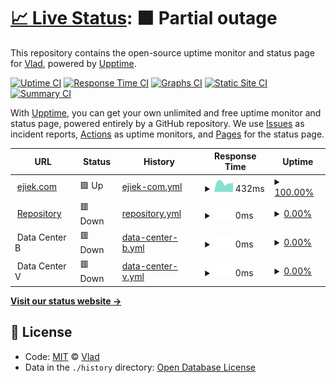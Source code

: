# [📈 Live Status](https://status.ejiek.com): <!--live status--> **🟧 Partial outage**

This repository contains the open-source uptime monitor and status page for [Vlad](https://ejiek.com), powered by [Upptime](https://github.com/upptime/upptime).

[![Uptime CI](https://github.com/koj-co/upptime/workflows/Uptime%20CI/badge.svg)](https://github.com/koj-co/upptime/actions?query=workflow%3A%22Uptime+CI%22)
[![Response Time CI](https://github.com/koj-co/upptime/workflows/Response%20Time%20CI/badge.svg)](https://github.com/koj-co/upptime/actions?query=workflow%3A%22Response+Time+CI%22)
[![Graphs CI](https://github.com/koj-co/upptime/workflows/Graphs%20CI/badge.svg)](https://github.com/koj-co/upptime/actions?query=workflow%3A%22Graphs+CI%22)
[![Static Site CI](https://github.com/koj-co/upptime/workflows/Static%20Site%20CI/badge.svg)](https://github.com/koj-co/upptime/actions?query=workflow%3A%22Static+Site+CI%22)
[![Summary CI](https://github.com/koj-co/upptime/workflows/Summary%20CI/badge.svg)](https://github.com/koj-co/upptime/actions?query=workflow%3A%22Summary+CI%22)

With [Upptime](https://upptime.js.org), you can get your own unlimited and free uptime monitor and status page, powered entirely by a GitHub repository. We use [Issues](https://github.com/ejiek/status/issues) as incident reports, [Actions](https://github.com/ejiek/status/actions) as uptime monitors, and [Pages](https://status.ejiek.com) for the status page.

<!--start: status pages-->
<!-- This summary is generated by Upptime (https://github.com/upptime/upptime) -->
<!-- Do not edit this manually, your changes will be overwritten -->
<!-- prettier-ignore -->
| URL | Status | History | Response Time | Uptime |
| --- | ------ | ------- | ------------- | ------ |
| <img alt="" src="https://icons.duckduckgo.com/ip3/ejiek.com.ico" height="13"> [ejiek.com](https://ejiek.com) | 🟩 Up | [ejiek-com.yml](https://github.com/ejiektpobehuk/status/commits/HEAD/history/ejiek-com.yml) | <details><summary><img alt="Response time graph" src="./graphs/ejiek-com/response-time-week.png" height="20"> 432ms</summary><br><a href="https://status.ejiek.com/history/ejiek-com"><img alt="Response time 443" src="https://img.shields.io/endpoint?url=https%3A%2F%2Fraw.githubusercontent.com%2Fejiektpobehuk%2Fstatus%2FHEAD%2Fapi%2Fejiek-com%2Fresponse-time.json"></a><br><a href="https://status.ejiek.com/history/ejiek-com"><img alt="24-hour response time 424" src="https://img.shields.io/endpoint?url=https%3A%2F%2Fraw.githubusercontent.com%2Fejiektpobehuk%2Fstatus%2FHEAD%2Fapi%2Fejiek-com%2Fresponse-time-day.json"></a><br><a href="https://status.ejiek.com/history/ejiek-com"><img alt="7-day response time 432" src="https://img.shields.io/endpoint?url=https%3A%2F%2Fraw.githubusercontent.com%2Fejiektpobehuk%2Fstatus%2FHEAD%2Fapi%2Fejiek-com%2Fresponse-time-week.json"></a><br><a href="https://status.ejiek.com/history/ejiek-com"><img alt="30-day response time 397" src="https://img.shields.io/endpoint?url=https%3A%2F%2Fraw.githubusercontent.com%2Fejiektpobehuk%2Fstatus%2FHEAD%2Fapi%2Fejiek-com%2Fresponse-time-month.json"></a><br><a href="https://status.ejiek.com/history/ejiek-com"><img alt="1-year response time 409" src="https://img.shields.io/endpoint?url=https%3A%2F%2Fraw.githubusercontent.com%2Fejiektpobehuk%2Fstatus%2FHEAD%2Fapi%2Fejiek-com%2Fresponse-time-year.json"></a></details> | <details><summary><a href="https://status.ejiek.com/history/ejiek-com">100.00%</a></summary><a href="https://status.ejiek.com/history/ejiek-com"><img alt="All-time uptime 99.15%" src="https://img.shields.io/endpoint?url=https%3A%2F%2Fraw.githubusercontent.com%2Fejiektpobehuk%2Fstatus%2FHEAD%2Fapi%2Fejiek-com%2Fuptime.json"></a><br><a href="https://status.ejiek.com/history/ejiek-com"><img alt="24-hour uptime 100.00%" src="https://img.shields.io/endpoint?url=https%3A%2F%2Fraw.githubusercontent.com%2Fejiektpobehuk%2Fstatus%2FHEAD%2Fapi%2Fejiek-com%2Fuptime-day.json"></a><br><a href="https://status.ejiek.com/history/ejiek-com"><img alt="7-day uptime 100.00%" src="https://img.shields.io/endpoint?url=https%3A%2F%2Fraw.githubusercontent.com%2Fejiektpobehuk%2Fstatus%2FHEAD%2Fapi%2Fejiek-com%2Fuptime-week.json"></a><br><a href="https://status.ejiek.com/history/ejiek-com"><img alt="30-day uptime 100.00%" src="https://img.shields.io/endpoint?url=https%3A%2F%2Fraw.githubusercontent.com%2Fejiektpobehuk%2Fstatus%2FHEAD%2Fapi%2Fejiek-com%2Fuptime-month.json"></a><br><a href="https://status.ejiek.com/history/ejiek-com"><img alt="1-year uptime 99.98%" src="https://img.shields.io/endpoint?url=https%3A%2F%2Fraw.githubusercontent.com%2Fejiektpobehuk%2Fstatus%2FHEAD%2Fapi%2Fejiek-com%2Fuptime-year.json"></a></details>
| <img alt="" src="https://icons.duckduckgo.com/ip3/repo.ejiek.com.ico" height="13"> [Repository](https://repo.ejiek.com) | 🟥 Down | [repository.yml](https://github.com/ejiektpobehuk/status/commits/HEAD/history/repository.yml) | <details><summary><img alt="Response time graph" src="./graphs/repository/response-time-week.png" height="20"> 0ms</summary><br><a href="https://status.ejiek.com/history/repository"><img alt="Response time 843" src="https://img.shields.io/endpoint?url=https%3A%2F%2Fraw.githubusercontent.com%2Fejiektpobehuk%2Fstatus%2FHEAD%2Fapi%2Frepository%2Fresponse-time.json"></a><br><a href="https://status.ejiek.com/history/repository"><img alt="24-hour response time 0" src="https://img.shields.io/endpoint?url=https%3A%2F%2Fraw.githubusercontent.com%2Fejiektpobehuk%2Fstatus%2FHEAD%2Fapi%2Frepository%2Fresponse-time-day.json"></a><br><a href="https://status.ejiek.com/history/repository"><img alt="7-day response time 0" src="https://img.shields.io/endpoint?url=https%3A%2F%2Fraw.githubusercontent.com%2Fejiektpobehuk%2Fstatus%2FHEAD%2Fapi%2Frepository%2Fresponse-time-week.json"></a><br><a href="https://status.ejiek.com/history/repository"><img alt="30-day response time 0" src="https://img.shields.io/endpoint?url=https%3A%2F%2Fraw.githubusercontent.com%2Fejiektpobehuk%2Fstatus%2FHEAD%2Fapi%2Frepository%2Fresponse-time-month.json"></a><br><a href="https://status.ejiek.com/history/repository"><img alt="1-year response time 0" src="https://img.shields.io/endpoint?url=https%3A%2F%2Fraw.githubusercontent.com%2Fejiektpobehuk%2Fstatus%2FHEAD%2Fapi%2Frepository%2Fresponse-time-year.json"></a></details> | <details><summary><a href="https://status.ejiek.com/history/repository">0.00%</a></summary><a href="https://status.ejiek.com/history/repository"><img alt="All-time uptime 43.64%" src="https://img.shields.io/endpoint?url=https%3A%2F%2Fraw.githubusercontent.com%2Fejiektpobehuk%2Fstatus%2FHEAD%2Fapi%2Frepository%2Fuptime.json"></a><br><a href="https://status.ejiek.com/history/repository"><img alt="24-hour uptime 0.00%" src="https://img.shields.io/endpoint?url=https%3A%2F%2Fraw.githubusercontent.com%2Fejiektpobehuk%2Fstatus%2FHEAD%2Fapi%2Frepository%2Fuptime-day.json"></a><br><a href="https://status.ejiek.com/history/repository"><img alt="7-day uptime 0.00%" src="https://img.shields.io/endpoint?url=https%3A%2F%2Fraw.githubusercontent.com%2Fejiektpobehuk%2Fstatus%2FHEAD%2Fapi%2Frepository%2Fuptime-week.json"></a><br><a href="https://status.ejiek.com/history/repository"><img alt="30-day uptime 0.00%" src="https://img.shields.io/endpoint?url=https%3A%2F%2Fraw.githubusercontent.com%2Fejiektpobehuk%2Fstatus%2FHEAD%2Fapi%2Frepository%2Fuptime-month.json"></a><br><a href="https://status.ejiek.com/history/repository"><img alt="1-year uptime 0.00%" src="https://img.shields.io/endpoint?url=https%3A%2F%2Fraw.githubusercontent.com%2Fejiektpobehuk%2Fstatus%2FHEAD%2Fapi%2Frepository%2Fuptime-year.json"></a></details>
| <img alt="" src="https://icons.duckduckgo.com/ip3/null.ico" height="13"> Data Center B | 🟥 Down | [data-center-b.yml](https://github.com/ejiektpobehuk/status/commits/HEAD/history/data-center-b.yml) | <details><summary><img alt="Response time graph" src="./graphs/data-center-b/response-time-week.png" height="20"> 0ms</summary><br><a href="https://status.ejiek.com/history/data-center-b"><img alt="Response time 802" src="https://img.shields.io/endpoint?url=https%3A%2F%2Fraw.githubusercontent.com%2Fejiektpobehuk%2Fstatus%2FHEAD%2Fapi%2Fdata-center-b%2Fresponse-time.json"></a><br><a href="https://status.ejiek.com/history/data-center-b"><img alt="24-hour response time 0" src="https://img.shields.io/endpoint?url=https%3A%2F%2Fraw.githubusercontent.com%2Fejiektpobehuk%2Fstatus%2FHEAD%2Fapi%2Fdata-center-b%2Fresponse-time-day.json"></a><br><a href="https://status.ejiek.com/history/data-center-b"><img alt="7-day response time 0" src="https://img.shields.io/endpoint?url=https%3A%2F%2Fraw.githubusercontent.com%2Fejiektpobehuk%2Fstatus%2FHEAD%2Fapi%2Fdata-center-b%2Fresponse-time-week.json"></a><br><a href="https://status.ejiek.com/history/data-center-b"><img alt="30-day response time 0" src="https://img.shields.io/endpoint?url=https%3A%2F%2Fraw.githubusercontent.com%2Fejiektpobehuk%2Fstatus%2FHEAD%2Fapi%2Fdata-center-b%2Fresponse-time-month.json"></a><br><a href="https://status.ejiek.com/history/data-center-b"><img alt="1-year response time 0" src="https://img.shields.io/endpoint?url=https%3A%2F%2Fraw.githubusercontent.com%2Fejiektpobehuk%2Fstatus%2FHEAD%2Fapi%2Fdata-center-b%2Fresponse-time-year.json"></a></details> | <details><summary><a href="https://status.ejiek.com/history/data-center-b">0.00%</a></summary><a href="https://status.ejiek.com/history/data-center-b"><img alt="All-time uptime 40.86%" src="https://img.shields.io/endpoint?url=https%3A%2F%2Fraw.githubusercontent.com%2Fejiektpobehuk%2Fstatus%2FHEAD%2Fapi%2Fdata-center-b%2Fuptime.json"></a><br><a href="https://status.ejiek.com/history/data-center-b"><img alt="24-hour uptime 0.00%" src="https://img.shields.io/endpoint?url=https%3A%2F%2Fraw.githubusercontent.com%2Fejiektpobehuk%2Fstatus%2FHEAD%2Fapi%2Fdata-center-b%2Fuptime-day.json"></a><br><a href="https://status.ejiek.com/history/data-center-b"><img alt="7-day uptime 0.00%" src="https://img.shields.io/endpoint?url=https%3A%2F%2Fraw.githubusercontent.com%2Fejiektpobehuk%2Fstatus%2FHEAD%2Fapi%2Fdata-center-b%2Fuptime-week.json"></a><br><a href="https://status.ejiek.com/history/data-center-b"><img alt="30-day uptime 0.00%" src="https://img.shields.io/endpoint?url=https%3A%2F%2Fraw.githubusercontent.com%2Fejiektpobehuk%2Fstatus%2FHEAD%2Fapi%2Fdata-center-b%2Fuptime-month.json"></a><br><a href="https://status.ejiek.com/history/data-center-b"><img alt="1-year uptime 0.00%" src="https://img.shields.io/endpoint?url=https%3A%2F%2Fraw.githubusercontent.com%2Fejiektpobehuk%2Fstatus%2FHEAD%2Fapi%2Fdata-center-b%2Fuptime-year.json"></a></details>
| <img alt="" src="https://icons.duckduckgo.com/ip3/null.ico" height="13"> Data Center V | 🟥 Down | [data-center-v.yml](https://github.com/ejiektpobehuk/status/commits/HEAD/history/data-center-v.yml) | <details><summary><img alt="Response time graph" src="./graphs/data-center-v/response-time-week.png" height="20"> 0ms</summary><br><a href="https://status.ejiek.com/history/data-center-v"><img alt="Response time 0" src="https://img.shields.io/endpoint?url=https%3A%2F%2Fraw.githubusercontent.com%2Fejiektpobehuk%2Fstatus%2FHEAD%2Fapi%2Fdata-center-v%2Fresponse-time.json"></a><br><a href="https://status.ejiek.com/history/data-center-v"><img alt="24-hour response time 0" src="https://img.shields.io/endpoint?url=https%3A%2F%2Fraw.githubusercontent.com%2Fejiektpobehuk%2Fstatus%2FHEAD%2Fapi%2Fdata-center-v%2Fresponse-time-day.json"></a><br><a href="https://status.ejiek.com/history/data-center-v"><img alt="7-day response time 0" src="https://img.shields.io/endpoint?url=https%3A%2F%2Fraw.githubusercontent.com%2Fejiektpobehuk%2Fstatus%2FHEAD%2Fapi%2Fdata-center-v%2Fresponse-time-week.json"></a><br><a href="https://status.ejiek.com/history/data-center-v"><img alt="30-day response time 0" src="https://img.shields.io/endpoint?url=https%3A%2F%2Fraw.githubusercontent.com%2Fejiektpobehuk%2Fstatus%2FHEAD%2Fapi%2Fdata-center-v%2Fresponse-time-month.json"></a><br><a href="https://status.ejiek.com/history/data-center-v"><img alt="1-year response time 0" src="https://img.shields.io/endpoint?url=https%3A%2F%2Fraw.githubusercontent.com%2Fejiektpobehuk%2Fstatus%2FHEAD%2Fapi%2Fdata-center-v%2Fresponse-time-year.json"></a></details> | <details><summary><a href="https://status.ejiek.com/history/data-center-v">0.00%</a></summary><a href="https://status.ejiek.com/history/data-center-v"><img alt="All-time uptime 10.01%" src="https://img.shields.io/endpoint?url=https%3A%2F%2Fraw.githubusercontent.com%2Fejiektpobehuk%2Fstatus%2FHEAD%2Fapi%2Fdata-center-v%2Fuptime.json"></a><br><a href="https://status.ejiek.com/history/data-center-v"><img alt="24-hour uptime 0.00%" src="https://img.shields.io/endpoint?url=https%3A%2F%2Fraw.githubusercontent.com%2Fejiektpobehuk%2Fstatus%2FHEAD%2Fapi%2Fdata-center-v%2Fuptime-day.json"></a><br><a href="https://status.ejiek.com/history/data-center-v"><img alt="7-day uptime 0.00%" src="https://img.shields.io/endpoint?url=https%3A%2F%2Fraw.githubusercontent.com%2Fejiektpobehuk%2Fstatus%2FHEAD%2Fapi%2Fdata-center-v%2Fuptime-week.json"></a><br><a href="https://status.ejiek.com/history/data-center-v"><img alt="30-day uptime 0.00%" src="https://img.shields.io/endpoint?url=https%3A%2F%2Fraw.githubusercontent.com%2Fejiektpobehuk%2Fstatus%2FHEAD%2Fapi%2Fdata-center-v%2Fuptime-month.json"></a><br><a href="https://status.ejiek.com/history/data-center-v"><img alt="1-year uptime 0.00%" src="https://img.shields.io/endpoint?url=https%3A%2F%2Fraw.githubusercontent.com%2Fejiektpobehuk%2Fstatus%2FHEAD%2Fapi%2Fdata-center-v%2Fuptime-year.json"></a></details>

<!--end: status pages-->

[**Visit our status website →**](https://status.ejiek.com)

## 📄 License

- Code: [MIT](./LICENSE) © [Vlad](https://ejiek.com)
- Data in the `./history` directory: [Open Database License](https://opendatacommons.org/licenses/odbl/1-0/)
